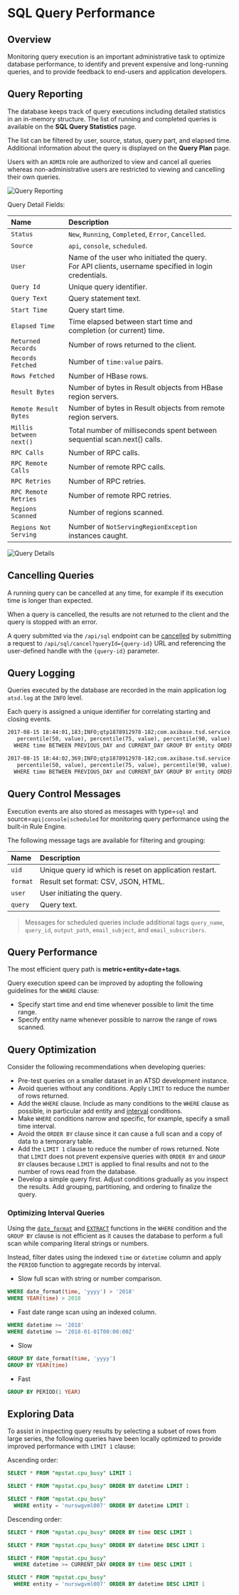 # SQL Query Performance

## Overview

Monitoring query execution is an important administrative task to optimize database performance, to identify and prevent expensive and long-running queries, and to provide feedback to end-users and application developers.

## Query Reporting

The database keeps track of query executions including detailed statistics in an in-memory structure. The list of running and completed queries is available on the **SQL Query Statistics** page.

The list can be filtered by user, source, status, query part, and elapsed time. Additional information about the query is displayed on the **Query Plan** page.

Users with an `ADMIN` role are authorized to view and cancel all queries whereas non-administrative users are restricted to viewing and cancelling their own queries.

![Query Reporting](./images/sql-query-reporting.png)

Query Detail Fields:

| **Name** | **Description** |
|:---|:---|
| `Status` | `New`, `Running`, `Completed`, `Error`, `Cancelled`. |
| `Source` | `api`, `console`, `scheduled`. |
| `User` | Name of the user who initiated the query.<br>For API clients, username specified in login credentials. |
| `Query Id` | Unique query identifier. |
| `Query Text` | Query statement text. |
| `Start Time` | Query start time. |
| `Elapsed Time` | Time elapsed between start time and completion (or current) time. |
| `Returned Records` | Number of rows returned to the client. |
| `Records Fetched` | Number of `time:value` pairs. |
| `Rows Fetched` | Number of HBase rows. |
| `Result Bytes` | Number of bytes in Result objects from HBase region servers. |
| `Remote Result Bytes` | Number of bytes in Result objects from remote region servers. |
| `Millis between next()` | Total number of milliseconds spent between sequential scan.next() calls. |
| `RPC Calls` | Number of RPC calls. |
| `RPC Remote Calls` | Number of remote RPC calls. |
| `RPC Retries` | Number of RPC retries. |
| `RPC Remote Retries` | Number of remote RPC retries.  |
| `Regions Scanned` | Number of regions scanned. |
| `Regions Not Serving` | Number of `NotServingRegionException` instances caught. |

![Query Details](./images/sql-query-details.png)

## Cancelling Queries

A running query can be cancelled at any time, for example if its execution time is longer than expected.

When a query is cancelled, the results are not returned to the client and the query is stopped with an error.

A query submitted via the `/api/sql` endpoint can be [cancelled](api.md#cancelling-a-query) by submitting a request to `/api/sql/cancel?queryId={query-id}` URL and referencing the user-defined handle with the `{query-id}` parameter.

## Query Logging

Queries executed by the database are recorded in the main application log `atsd.log` at the `INFO` level.

Each query is assigned a unique identifier for correlating starting and closing events.

```txt
2017-08-15 18:44:01,183;INFO;qtp1878912978-182;com.axibase.tsd.service.sql.SqlQueryServiceImpl;Starting sql query execution. [uid=218], user: user003, source: scheduled, sql: SELECT entity, AVG(value) AS "Average", median(value), MAX(value), count(*),
   percentile(50, value), percentile(75, value), percentile(90, value),  percentile(99, value) FROM "mpstat.cpu_busy"
  WHERE time BETWEEN PREVIOUS_DAY and CURRENT_DAY GROUP BY entity ORDER BY AVG(value) DESC

2017-08-15 18:44:02,369;INFO;qtp1878912978-182;com.axibase.tsd.service.sql.SqlQueryServiceImpl;Sql query execution took 1.19 s, rows returned 7. [uid=218], user: user003, sql: SELECT entity, AVG(value) AS "Average", median(value), MAX(value), count(*),
   percentile(50, value), percentile(75, value), percentile(90, value),  percentile(99, value) FROM "mpstat.cpu_busy"
  WHERE time BETWEEN PREVIOUS_DAY and CURRENT_DAY GROUP BY entity ORDER BY AVG(value) DESC
```

## Query Control Messages

Execution events are also stored as messages with type=`sql` and source=`api|console|scheduled` for monitoring query performance using the built-in Rule Engine.

The following message tags are available for filtering and grouping:

| **Name** | **Description** |
|:---|:---|
| `uid`    | Unique query id which is reset on application restart. |
| `format` | Result set format: CSV, JSON, HTML. |
| `user`   | User initiating the query. |
| `query`  | Query text. |

> Messages for scheduled queries include additional tags `query_name`, `query_id`, `output_path`, `email_subject`, and `email_subscribers`.

## Query Performance

The most efficient query path is **metric+entity+date+tags**.

Query execution speed can be improved by adopting the following guidelines for the `WHERE` clause:

* Specify start time and end time whenever possible to limit the time range.
* Specify entity name whenever possible to narrow the range of rows scanned.

## Query Optimization

Consider the following recommendations when developing queries:

* Pre-test queries on a smaller dataset in an ATSD development instance.
* Avoid queries without any conditions. Apply `LIMIT` to reduce the number of rows returned.
* Add the `WHERE` clause. Include as many conditions to the `WHERE` clause as possible, in particular add entity and [interval](README.md#interval-condition) conditions.
* Make `WHERE` conditions narrow and specific, for example, specify a small time interval.
* Avoid the `ORDER BY` clause since it can cause a full scan and a copy of data to a temporary table.
* Add the `LIMIT 1` clause to reduce the number of rows returned. Note that `LIMIT` does not prevent expensive queries with `ORDER BY` and `GROUP BY` clauses because `LIMIT` is applied to final results and not to the number of rows read from the database.
* Develop a simple query first. Adjust conditions gradually as you inspect the results. Add grouping, partitioning, and ordering to finalize the query.

### Optimizing Interval Queries

Using the [`date_format`](README.md#date_format) and [`EXTRACT`](README.md#extract) functions in the `WHERE` condition and the `GROUP BY` clause is not efficient as it causes the database to perform a full scan while comparing literal strings or numbers.

Instead, filter dates using the indexed `time` or `datetime` column and apply the `PERIOD` function to aggregate records by interval.

* Slow full scan with string or number comparison.

```sql
WHERE date_format(time, 'yyyy') > '2018'
WHERE YEAR(time) > 2018
```

* Fast date range scan using an indexed column.

```sql
WHERE datetime >= '2018'
WHERE datetime >= '2018-01-01T00:00:00Z'
```

* Slow

```sql
GROUP BY date_format(time, 'yyyy')
GROUP BY YEAR(time)
```

* Fast

```sql
GROUP BY PERIOD(1 YEAR)
```

## Exploring Data

To assist in inspecting query results by selecting a subset of rows from large series, the following queries have been locally optimized to provide improved performance with `LIMIT 1` clause:

Ascending order:

```sql
SELECT * FROM "mpstat.cpu_busy" LIMIT 1
```

```sql
SELECT * FROM "mpstat.cpu_busy" ORDER BY datetime LIMIT 1
```

```sql
SELECT * FROM "mpstat.cpu_busy"
  WHERE entity = 'nurswgvml007' ORDER BY datetime LIMIT 1
```

Descending order:

```sql
SELECT * FROM "mpstat.cpu_busy" ORDER BY time DESC LIMIT 1
```

```sql
SELECT * FROM "mpstat.cpu_busy" ORDER BY datetime DESC LIMIT 1
```

```sql
SELECT * FROM "mpstat.cpu_busy"
  WHERE datetime >= CURRENT_DAY ORDER BY time DESC LIMIT 1
  ```

```sql
SELECT * FROM "mpstat.cpu_busy"
  WHERE entity = 'nurswgvml007' ORDER BY datetime DESC LIMIT 1
```